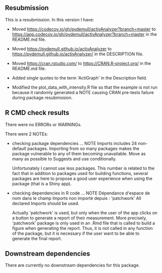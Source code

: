 ## Resubmission
This is a resubmission. In this version I have:

* Moved https://codecov.io/gh/pydemull/activAnalyzer?branch=master to https://app.codecov.io/gh/pydemull/activAnalyzer?branch=master in the README.md file.

* Moved https://pydemull.github.io/activAnalyzer to https://pydemull.github.io/activAnalyzer/ in the DESCRIPTION file.

* Moved https://cran.rstudio.com/ to https://CRAN.R-project.org/ in the README.md file.

* Added single quotes to the term 'ActiGraph' in the Description field.

* Modified the plot_data_with_intensity.R file so that the example is not run because it randomly generated a NOTE causing CRAN pre-tests failure during package resubmission.



## R CMD check results
There were no ERRORs or WARNINGs.

There were 2 NOTEs:

* checking package dependencies ... NOTE
  Imports includes 24 non-default packages.
  Importing from so many packages makes the package vulnerable to any of
  them becoming unavailable.  Move as many as possible to Suggests and
  use conditionally.

  Unfortunately I cannot use less packages. This number is related to the fact 
  that in addition to packages used for building functions, several packages are 
  here to propose a good user experience when using the package (that is a Shiny
  app).
  
* checking dependencies in R code ... NOTE
  Dépendance d'espace de nom dans le champ Imports non importé depuis : 'patchwork'
    All declared Imports should be used.
    
  Actually 'patchwork' is used, but only when the user of the app clicks on a button
  to generate a report of their measurement. More precisely, 'patchwork' package
  is only used in an .Rmd file that is called to build a figure when generating 
  the report. Thus, it is not called in any function of the package, but it is
  necessary if the user want to be able to generate the final report.

## Downstream dependencies
There are currently no downstream dependencies for this package.
